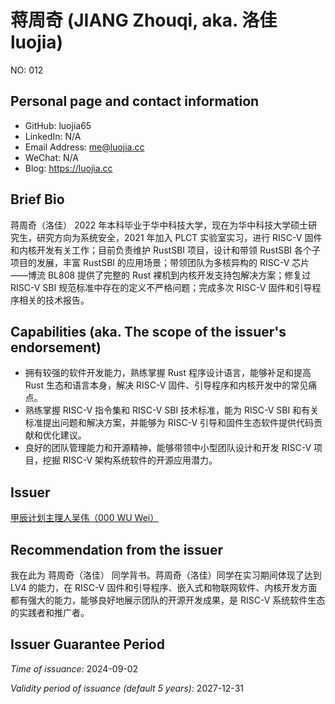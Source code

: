 # 蒋周奇 (JIANG Zhouqi, aka. 洛佳 luojia)

NO: 012

## Personal page and contact information

- GitHub: luojia65
- LinkedIn: N/A
- Email Address: me@luojia.cc
- WeChat: N/A
- Blog: https://luojia.cc

## Brief Bio

蒋周奇（洛佳） 2022 年本科毕业于华中科技大学，现在为华中科技大学硕士研究生，研究方向为系统安全，2021 年加入 PLCT 实验室实习，进行 RISC-V 固件和内核开发有关工作；目前负责维护 RustSBI 项目，设计和带领 RustSBI 各个子项目的发展，丰富 RustSBI 的应用场景；带领团队为多核异构的 RISC-V 芯片——博流 BL808 提供了完整的 Rust 裸机到内核开发支持包解决方案；修复过 RISC-V SBI 规范标准中存在的定义不严格问题；完成多次 RISC-V 固件和引导程序相关的技术报告。

## Capabilities (aka. The scope of the issuer's endorsement)

- 拥有较强的软件开发能力，熟练掌握 Rust 程序设计语言，能够补足和提高 Rust 生态和语言本身，解决 RISC-V 固件、引导程序和内核开发中的常见痛点。
- 熟练掌握 RISC-V 指令集和 RISC-V SBI 技术标准，能为 RISC-V SBI 和有关标准提出问题和解决方案，并能够为 RISC-V 引导和固件生态软件提供代码贡献和优化建议。
- 良好的团队管理能力和开源精神，能够带领中小型团队设计和开发 RISC-V 项目，挖掘 RISC-V 架构系统软件的开源应用潜力。

## Issuer

[甲辰计划主理人吴伟（000 WU Wei）](./000-WU-WEI.md)

## Recommendation from the issuer

我在此为 蒋周奇（洛佳） 同学背书。蒋周奇（洛佳）同学在实习期间体现了达到 LV4 的能力，在 RISC-V 固件和引导程序、嵌入式和物联网软件、内核开发方面都有强大的能力，能够良好地展示团队的开源开发成果，是 RISC-V 系统软件生态的实践者和推广者。

## Issuer Guarantee Period

*Time of issuance*: 2024-09-02

*Validity period of issuance (default 5 years)*: 2027-12-31
